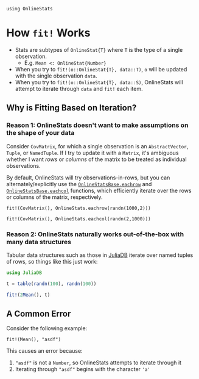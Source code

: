 ```@setup howfitworks
using OnlineStats
```

# How `fit!` Works

- Stats are subtypes of `OnlineStat{T}` where `T` is the type of a single observation.
    - E.g. `Mean <: OnlineStat{Number}`
- When you try to `fit!(o::OnlineStat{T}, data::T)`, `o` will be updated with the single observation `data`.
- When you try to `fit!(o::OnlineStat{T}, data::S)`, OnlineStats will attempt to iterate through `data` and `fit!` each item.


## Why is Fitting Based on Iteration?

### Reason 1: OnlineStats doesn't want to make assumptions on the shape of your data

Consider `CovMatrix`, for which a single observation is an `AbstractVector`, `Tuple`, or `NamedTuple`.
If I try to update it with a `Matrix`, it's ambiguous whether I want *rows* or *columns* of 
the matrix to be treated as individual observations.  

By default, OnlineStats will try observations-in-rows, but you can alternately/explicitly 
use the [`OnlineStatsBase.eachrow`](@ref) and [`OnlineStatsBase.eachcol`](@ref) functions, which efficiently iterate over 
the rows or columns of the matrix, respectively.


```@example howfitworks
fit!(CovMatrix(), OnlineStats.eachrow(randn(1000,2)))

fit!(CovMatrix(), OnlineStats.eachcol(randn(2,1000)))
```

### Reason 2: OnlineStats naturally works out-of-the-box with many data structures

Tabular data structures such as those in [JuliaDB](https://github.com/JuliaComputing/JuliaDB.jl)
iterate over named tuples of rows, so things like this just work:

```julia
using JuliaDB

t = table(randn(100), randn(100))

fit!(2Mean(), t)
```


## A Common Error

Consider the following example:

```@repl howfitworks
fit!(Mean(), "asdf")
```

This causes an error because:

1. `"asdf"` is not a `Number`, so OnlineStats attempts to iterate through it
2. Iterating through `"asdf"` begins with the character `'a'`